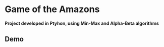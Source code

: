 # Game of the Amazons
**Project developed in Ptyhon, using Min-Max and Alpha-Beta algorithms**

## Demo
